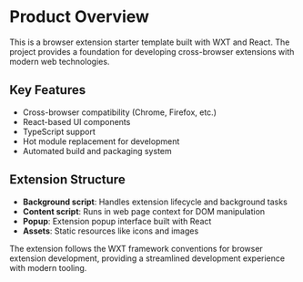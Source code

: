 # Product Overview

This is a browser extension starter template built with WXT and React. The project provides a foundation for developing cross-browser extensions with modern web technologies.

## Key Features
- Cross-browser compatibility (Chrome, Firefox, etc.)
- React-based UI components
- TypeScript support
- Hot module replacement for development
- Automated build and packaging system

## Extension Structure
- **Background script**: Handles extension lifecycle and background tasks
- **Content script**: Runs in web page context for DOM manipulation
- **Popup**: Extension popup interface built with React
- **Assets**: Static resources like icons and images

The extension follows the WXT framework conventions for browser extension development, providing a streamlined development experience with modern tooling.